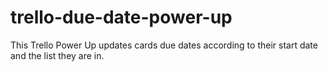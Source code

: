 # trello-due-date-power-up
This Trello Power Up updates cards due dates according to their start date and the list they are in.
